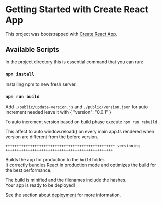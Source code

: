 # Getting Started with Create React App

This project was bootstrapped with [Create React App](https://github.com/facebook/create-react-app).

## Available Scripts

In the project directory this is essential command that you can run:

### `npm install`

Installing npm to new fresh server.

### `npm run build`

Add `./public/update-version.js` and `./public/version.json` for auto increment needed leave it with { "version": "0.0.1" }

To auto increment version based on build phase execute `npm run rebuild`

This affect to auto window.reload() on every main app.ts rendered when version are different from the before version.

`+++++++++++++++++++++++++++++++++++++++++++++++++ versioning ++++++++++++++++++++++++++++++++++++++++++++++++`

Builds the app for production to the `build` folder.\
It correctly bundles React in production mode and optimizes the build for the best performance.

The build is minified and the filenames include the hashes.\
Your app is ready to be deployed!

See the section about [deployment](https://facebook.github.io/create-react-app/docs/deployment) for more information.
